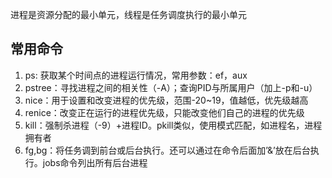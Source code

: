 进程是资源分配的最小单元，线程是任务调度执行的最小单元

## 常用命令

1. ps: 获取某个时间点的进程运行情况，常用参数：ef，aux
2. pstree：寻找进程之间的相关性（-A）；查询PID与所属用户（加上-p和-u）
3. nice：用于设置和改变进程的优先级，范围-20~19，值越低，优先级越高
4. renice：改变正在运行的进程优先级，只能改变他们自己的进程的优先级
5. kill：强制杀进程（-9）+进程ID。pkill类似，使用模式匹配，如进程名，进程拥有者
6. fg,bg：将任务调到前台或后台执行。还可以通过在命令后面加’&’放在后台执行。jobs命令列出所有后台进程